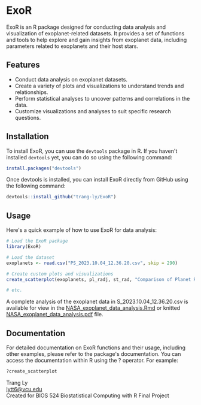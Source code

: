 # ExoR

ExoR is an R package designed for conducting data analysis and visualization of exoplanet-related datasets. It provides a set of functions and tools to help explore and gain insights from exoplanet data, including parameters related to exoplanets and their host stars.

## Features

- Conduct data analysis on exoplanet datasets.
- Create a variety of plots and visualizations to understand trends and relationships.
- Perform statistical analyses to uncover patterns and correlations in the data.
- Customize visualizations and analyses to suit specific research questions.

## Installation

To install ExoR, you can use the `devtools` package in R. If you haven't installed `devtools` yet, you can do so using the following command:

```R
install.packages("devtools")
```

Once devtools is installed, you can install ExoR directly from GitHub using the following command:
```R
devtools::install_github("trang-ly/ExoR")
```

## Usage

Here's a quick example of how to use ExoR for data analysis:

```R
# Load the ExoR package
library(ExoR)

# Load the dataset
exoplanets <- read.csv("PS_2023.10.04_12.36.20.csv", skip = 290)

# Create custom plots and visualizations
create_scatterplot(exoplanets, pl_radj, st_rad, "Comparison of Planet Radius and Host Star Radius", "Planet Radius (in Jupiter Radii)", "Host Star Radius (in Solar Radii)", y_max_limit = 6)

# etc.
```

A complete analysis of the exoplanet data in S_2023.10.04_12.36.20.csv is available for view in the [NASA_exoplanet_data_analysis.Rmd](https://github.com/trang-ly/ExoR/blob/main/NASA_exoplanet_data_analysis.Rmd) or knitted [NASA_exoplanet_data_analysis.pdf](https://github.com/trang-ly/ExoR/blob/main/NASA_exoplanet_data_analysis.pdf) file.

## Documentation

For detailed documentation on ExoR functions and their usage, including other examples, please refer to the package's documentation. You can access the documentation within R using the ? operator. For example:

```R
?create_scatterplot
```

Trang Ly <br>
lytt6@vcu.edu <br>
Created for BIOS 524 Biostatistical Computing with R Final Project